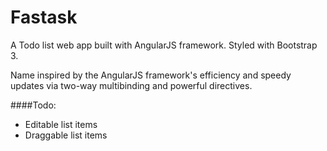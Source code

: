Fastask
=======

A Todo list web app built with AngularJS framework. Styled with Bootstrap 3.

Name inspired by the AngularJS framework's efficiency and speedy updates via two-way multibinding and powerful directives.

####Todo:
- Editable list items
- Draggable list items
